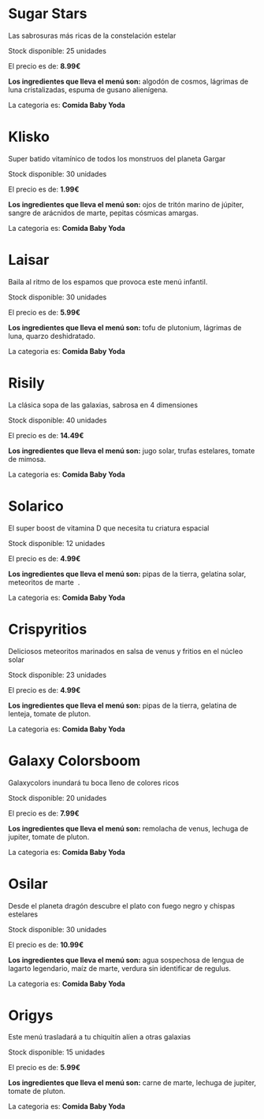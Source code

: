 

# Sugar Stars

Las sabrosuras más ricas de la constelación estelar

Stock disponible: 25 unidades

El precio es de: **8.99€**

**Los ingredientes que lleva el menú son:** algodón de cosmos, lágrimas de luna cristalizadas, espuma de gusano alienígena.

La categoria es: **Comida Baby Yoda**





# Klisko

Super batido vitamínico de todos los monstruos del planeta Gargar

Stock disponible: 30 unidades

El precio es de: **1.99€**

**Los ingredientes que lleva el menú son:** ojos de tritón marino de júpiter, sangre de arácnidos de marte, pepitas cósmicas amargas.

La categoria es: **Comida Baby Yoda**





# Laisar

Baila al ritmo de los espamos que provoca este menú infantil.

Stock disponible: 30 unidades

El precio es de: **5.99€**

**Los ingredientes que lleva el menú son:** tofu de plutonium, lágrimas de luna, quarzo deshidratado.

La categoria es: **Comida Baby Yoda**





# Risily

La clásica sopa de las galaxias, sabrosa en 4 dimensiones

Stock disponible: 40 unidades

El precio es de: **14.49€**

**Los ingredientes que lleva el menú son:** jugo solar, trufas estelares, tomate de mimosa.

La categoria es: **Comida Baby Yoda**





# Solarico

El super boost de vitamina D que necesita tu criatura espacial

Stock disponible: 12 unidades

El precio es de: **4.99€**

**Los ingredientes que lleva el menú son:** pipas de la tierra, gelatina solar, meteoritos de marte  .

La categoria es: **Comida Baby Yoda**





# Crispyritios

Deliciosos meteoritos marinados en salsa de venus y fritios en el núcleo solar

Stock disponible: 23 unidades

El precio es de: **4.99€**

**Los ingredientes que lleva el menú son:** pipas de la tierra, gelatina de lenteja, tomate de pluton.

La categoria es: **Comida Baby Yoda**





# Galaxy Colorsboom

Galaxycolors inundará tu boca lleno de colores ricos

Stock disponible: 20 unidades

El precio es de: **7.99€**

**Los ingredientes que lleva el menú son:** remolacha de venus, lechuga de jupiter, tomate de pluton.

La categoria es: **Comida Baby Yoda**





# Osilar

Desde el planeta dragón descubre el plato con fuego negro y chispas estelares

Stock disponible: 30 unidades

El precio es de: **10.99€**

**Los ingredientes que lleva el menú son:** agua sospechosa de lengua de lagarto legendario, maíz de marte, verdura sin identificar de regulus.

La categoria es: **Comida Baby Yoda**





# Origys

Este menú trasladará a tu chiquitín alíen a otras galaxias

Stock disponible: 15 unidades

El precio es de: **5.99€**

**Los ingredientes que lleva el menú son:** carne de marte, lechuga de jupiter, tomate de pluton.

La categoria es: **Comida Baby Yoda**




